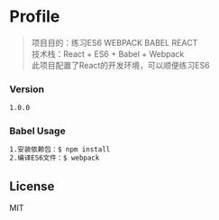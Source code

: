 # Profile
> 项目目的：练习ES6 WEBPACK BABEL REACT  
> 技术栈：React + ES6 + Babel + Webpack  
> 此项目配置了React的开发环境，可以顺便练习ES6

### Version
```sh
1.0.0
```

### Babel Usage

```sh
1.安装依赖包：$ npm install
2.编译ES6文件：$ webpack
```

License
----

MIT
